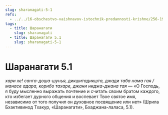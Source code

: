```yaml
---
slug: sharanagati-5-1
refs:
  - ../../16-obschestvo-vaishnavov-istochnik-predannosti-krishne/256-1982-06-08-a3-stih-rupy-gosvami-o-pochitanii-predannyh-raznogo-urovnya-zamechanie-bhaktivinoda-thakura.md
tags:
  - title: Шаранагати
    slug: sharanagati
  - title: Шаранагати 5.1
    slug: sharanagati-5-1
---
```


# Шаранагати 5.1

*хари хе! санга-доша-шунья, дикшитадикшта, джади таба нама гая / манасе адара, корибо тахаре, джани ниджа-джана тая* — «О Господь, я буду мысленно выражать почтение и считать своим братом каждого, кто избегает дурного общения и воспевает Твое святое имя, независимо от того получил он духовное посвящение или нет» (Шрила Бхактивинод Тхакур, «Шаранагати», Бхаджана-лаласа, 5.1).

